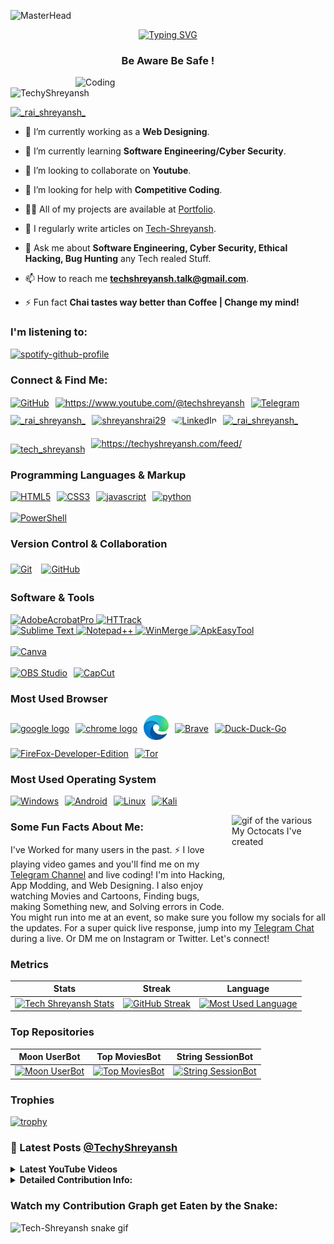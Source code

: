 ![MasterHead](https://cdn.jsdelivr.net/gh/TechyShreyansh/TechyShreyansh@main/Images/banner.png)
<div align="center">
<a href="https://git.io/typing-svg"><img src="https://readme-typing-svg.demolab.com?font=Fira+Code&pause=1000&center=true&vCenter=true&random=true&width=435&lines=Hii+There!+%F0%9F%91%8B;I'm++Tech+Shreyansh+%F0%9F%91%A8%E2%80%8D%F0%9F%92%BB" alt="Typing SVG" /></a>
</div>
<h3 align="center">Be Aware Be Safe !</h3>
<img align="right" alt="Coding" width="400" src="https://cdn.jsdelivr.net/gh/TechyShreyansh/TechyShreyansh@main/Images/Panda.gif">
<p align="left"> <img src="https://komarev.com/ghpvc/?username=TechyShreyansh&label=Profile%20views&color=0e75b6&style=flat" alt="TechyShreyansh" /> </p>

<p align="left"> <a href="https://twitter.com/_rai_shreyansh_" target="blank"><img src="https://img.shields.io/twitter/follow/_rai_shreyansh_?logo=twitter&style=for-the-badge" alt="_rai_shreyansh_" /></a> </p>

- 🔭 I’m currently working as a **Web Designing**.
  
- 🌱 I’m currently learning **Software Engineering/Cyber Security**.

- 👯 I’m looking to collaborate on **Youtube**.

- 🤝 I’m looking for help with **Competitive Coding**.

- 👨‍💻 All of my projects are available at [Portfolio](https://techyshreyansh.github.io/Resume/).

- 📝 I regularly write articles on [Tech-Shreyansh](tehyshreyansh.com).

- 💬 Ask me about **Software Engineering, Cyber Security, Ethical Hacking, Bug Hunting** any Tech realed Stuff.

- 📫 How to reach me **techshreyansh.talk@gmail.com**.

- ⚡ Fun fact **Chai tastes way better than Coffee | Change my mind!**

### I'm listening to:

[![spotify-github-profile](https://spotify-github-profile.kittinanx.com/api/view?uid=31omun422jxwf3dbgmqv3rda4jn4&cover_image=true&theme=novatorem&show_offline=false&background_color=121212&interchange=true&bar_color=53b14f&bar_color_cover=false)](https://github.com/kittinan/spotify-github-profile)

<p align="left">
<h3>Connect & Find Me:</h3>
  <div style="display: flex; flex-wrap: wrap; gap: 10px; align-items: center;">
<a href="https://github.com/techyshreyansh" target="blank">
  <img align="center" src="https://cdn.jsdelivr.net/gh/TechyShreyansh/TechyShreyansh@main/Images/github.svg" alt="GitHub" height="30" width="40" /></a>
<a href="https://www.youtube.com/c/https://www.youtube.com/@techshreyansh" target="blank">
  <img align="center" src="https://cdn.jsdelivr.net/gh/TechyShreyansh/TechyShreyansh@main/Images/youtube.svg" alt="https://www.youtube.com/@techshreyansh" height="30" width="40" /></a>
<a href="https://t.me/Tech_Shreyansh1" target="blank">
  <img align="center" src="https://cdn.jsdelivr.net/gh/TechyShreyansh/TechyShreyansh@main/Images/Telegram_logo.svg" alt="Telegram" height="30" width="40" /></a>
<a href="https://instagram.com/_rai_shreyansh_" target="blank">
  <img align="center" src="https://cdn.jsdelivr.net/gh/TechyShreyansh/TechyShreyansh@main/Images/Instagram.svg" alt="_rai_shreyansh_" height="30" width="40" /></a>
<a href="https://fb.com/shreyanshrai29" target="blank">
  <img align="center" src="https://cdn.jsdelivr.net/gh/TechyShreyansh/TechyShreyansh@main/Images/facebook.svg" alt="shreyanshrai29" height="30" width="40" /></a>
<a href="https://www.linkedin.com/in/ritikrair" target="blank">
  <img align="center" src="https://cdn.jsdelivr.net/gh/TechyShreyansh/TechyShreyansh@main/Images/linkedin-256x256.png" alt="LinkedIn" height="30" width="30" style="border-radius: 50%;" /></a>
<a href="https://twitter.com/_rai_shreyansh_" target="blank">
  <img align="center" src="https://cdn.jsdelivr.net/gh/TechyShreyansh/TechyShreyansh@main/Images/Twitter.svg" alt="_rai_shreyansh_" height="30" width="40" /></a>
<a href="https://codepen.io/tech_shreyansh" target="blank">
</br>
  <img align="center" src="https://cdn.jsdelivr.net/gh/TechyShreyansh/TechyShreyansh@main/Images/CodePen-Dark.svg" alt="tech_shreyansh" height="30" width="40" /></a>
<a href="https://www.micoguide.news/feeds/posts/default/" target="blank">
  <img align="center" src="https://cdn.jsdelivr.net/gh/TechyShreyansh/TechyShreyansh@main/Images/rss.svg" alt="https://techyshreyansh.com/feed/" height="30" width="40" /></a>
</p>
  </div>

<p align="left">
    <h3>Programming Languages & Markup</h3>
    <div style="display: flex; flex-wrap: wrap; gap: 10px; align-items: center;">
      <!--<a href="https://www.cprogramming.com/" target="_blank" rel="noreferrer">
          <img src="https://raw.githubusercontent.com/devicons/devicon/master/icons/c/c-original.svg" alt="C" width="40" height="40"/>
        </a>
       <a href="https://www.w3schools.com/cpp/" target="_blank" rel="noreferrer">
          <img src="https://raw.githubusercontent.com/devicons/devicon/master/icons/cplusplus/cplusplus-original.svg" alt="C++" width="40" height="40"/>
        </a>-->
      <a href="https://developer.mozilla.org/en-US/docs/Web/HTML" target="_blank" rel="noreferrer">
          <img src="https://cdn.jsdelivr.net/gh/TechyShreyansh/TechyShreyansh@main/Images/html5.svg" alt="HTML5" width="40" height="40"/>
        </a>
       <a href="https://developer.mozilla.org/en-US/docs/Web/CSS" target="_blank" rel="noreferrer">
          <img src="https://cdn.jsdelivr.net/gh/TechyShreyansh/TechyShreyansh@main/Images/css3.svg" alt="CSS3" width="40" height="40"/>
        </a>
      <a href="https://developer.mozilla.org/en-US/docs/Web/JavaScript" target="_blank" rel="noreferrer"> <img src="https://cdn.jsdelivr.net/gh/TechyShreyansh/TechyShreyansh@main/Images/javascript.svg" alt="javascript" width="40" height="40"/> </a>
      <a href="https://www.python.org/downloads/" target="_blank" rel="noreferrer">
          <img src="https://cdn.jsdelivr.net/gh/TechyShreyansh/TechyShreyansh@main/Images/python.svg" alt="python" width="40" height="40"/>
        </a>
    </div>
    <br/>
     <div style="display: flex; align-items: center; gap: 10px;">
        <!-- Shreyansh bahasa Markup -->
         <a href="https://www.powershell.org/" target="_blank" rel="noreferrer">
          <img src="https://cdn.jsdelivr.net/gh/TechyShreyansh/TechyShreyansh@main/Images/powershell-original.svg" alt="PowerShell" width="40" height="40"/>
        </a>
</div>
 <!--   <h3 style="font-weight: bold; text-decoration: underline;">Development Frameworks, Tools & Databases</h3>
    <!-- Web Frameworks and Tools -->
<!--     <h5>Web Frameworks and Tools</h5> -->
<!--    <div style="display: flex; align-items: center; gap: 10px;">
        <a href="https://getbootstrap.com/" target="_blank" rel="noreferrer">
            <img src="https://raw.githubusercontent.com/devicons/devicon/master/icons/bootstrap/bootstrap-original-wordmark.svg" alt="Bootstrap" width="40" height="40"/>
        </a>
        <a href="https://tailwindcss.com/" target="_blank" rel="noreferrer">
            <img src="https://www.vectorlogo.zone/logos/tailwindcss/tailwindcss-icon.svg" alt="Tailwind CSS" width="40" height="40"/>
        </a>
        <a href="https://laravel.com" target="_blank" rel="noreferrer">
            <img src="https://github.com/tandpfun/skill-icons/blob/main/icons/Laravel-Dark.svg" alt="Laravel" width="40" height="40"/>
        </a>
        <a href="https://nodejs.org/en" target="_blank" rel="noreferrer">
          <img src="https://github.com/tandpfun/skill-icons/blob/main/icons/NodeJS-Dark.svg" alt="nodejs" width="40" height="40" />
        </a>
    </div>
    <br/> -->
    <!-- Databases -->
<!--     <h5>Databases</h5> -->
 <!--   <div style="display: flex; align-items: center; gap: 10px;">
        <a href="https://www.mysql.com/" target="_blank" rel="noreferrer">
<!--             <img src="https://raw.githubusercontent.com/devicons/devicon/master/icons/mysql/mysql-original.svg" alt="MySQL" width="40" height="40"/> -->
     <!--       <img src="https://cdn4.iconfinder.com/data/icons/logos-3/181/MySQL-512.png" alt="MySQL" width="40" height="40"/>
        </a>
<!--         <a href="https://www.postgresql.org/" target="_blank" rel="noreferrer">
            <img src="https://raw.githubusercontent.com/devicons/devicon/master/icons/postgresql/postgresql-original.svg" alt="PostgreSQL" width="40" height="40"/>
        </a>
        <a href="https://www.mongodb.com/" target="_blank" rel="noreferrer">
            <img src="https://raw.githubusercontent.com/devicons/devicon/master/icons/mongodb/mongodb-original.svg" alt="MongoDB" width="40" height="40"/>
        </a>
        <a href="https://redis.io/" target="_blank" rel="noreferrer">
            <img src="https://raw.githubusercontent.com/devicons/devicon/master/icons/redis/redis-original.svg" alt="Redis" width="40" height="40"/>
        </a>
    </div> -->
    <!-- Mobile Development Tools -->
<!--     <h5>Mobile Development Frameworks & Tools</h5>
    <div style="display: flex; align-items: center; gap: 10px;">
        <a href="https://flutter.dev/" target="_blank" rel="noreferrer">
            <img src="https://cdn.icon-icons.com/icons2/2107/PNG/512/file_type_flutter_icon_130599.png" alt="Flutter" width="40" height="40"/>
        </a>
        <a href="https://reactnative.dev/" target="_blank" rel="noreferrer">
            <img src="https://reactnative.dev/img/header_logo.svg" alt="React Native" width="40" height="40"/>
        </a>
        <a href="https://developer.android.com/studio" target="_blank" rel="noreferrer">
            <img src="https://developer.android.com/images/brand/Android_Robot.png" alt="Android Studio" width="40" height="40"/>
        </a>
        <a href="https://developer.apple.com/xcode/" target="_blank" rel="noreferrer">
            <img src="https://developer.apple.com/assets/elements/icons/xcode/xcode-128x128.png" alt="Xcode" width="40" height="40"/>
        </a>
    </div> -->
<!--    <h3>Data Science, Machine Learning, & Visualization Tools</h3>
    <div style="display: flex; flex-wrap: wrap; gap: 10px; align-items: center;">
        <a href="https://pandas.pydata.org/" target="_blank" rel="noreferrer">
            <img src="https://raw.githubusercontent.com/devicons/devicon/master/icons/pandas/pandas-original.svg" alt="pandas" width="40" height="40"/>
        </a>
        <a href="https://numpy.org/" target="_blank" rel="noreferrer">
            <img src="https://raw.githubusercontent.com/devicons/devicon/master/icons/numpy/numpy-original.svg" alt="numpy" width="40" height="40"/>
        </a>
        <a href="https://www.tensorflow.org/" target="_blank" rel="noreferrer">
            <img src="https://raw.githubusercontent.com/devicons/devicon/master/icons/tensorflow/tensorflow-original.svg" alt="tensorflow" width="40" height="40"/>
        </a>
        <a href="https://seaborn.pydata.org/" target="_blank" rel="noreferrer">
            <img src="https://seaborn.pydata.org/_images/logo-mark-lightbg.svg" alt="seaborn" width="40" height="40"/>
        </a>
        <a href="https://scikit-learn.org/" target="_blank" rel="noreferrer">
            <img src="https://upload.wikimedia.org/wikipedia/commons/0/05/Scikit_learn_logo_small.svg" alt="scikit_learn" width="40" height="40"/>
        </a>
        <a href="https://matplotlib.org/" target="_blank" rel="noreferrer">
            <img src="https://raw.githubusercontent.com/devicons/devicon/master/icons/matplotlib/matplotlib-original.svg" alt="matplotlib" width="40" height="40"/>
        </a> -->
<!--         <a href="https://flask.palletsprojects.com/" target="_blank" rel="noreferrer"> 
            <img src="https://www.vectorlogo.zone/logos/pocoo_flask/pocoo_flask-icon.svg" alt="flask" width="40" height="40"/> 
        </a> -->
<!--         <a href="https://pytorch.org/" target="_blank" rel="noreferrer">
            <img src="https://raw.githubusercontent.com/devicons/devicon/master/icons/pytorch/pytorch-original.svg" alt="pytorch" width="40" height="40"/>
        </a> -->
<!--         <a target="_blank" href="https://www.vectorlogo.zone/logos/opencv/opencv-icon.svg" style="display: inline-block;">
            <img src="https://www.vectorlogo.zone/logos/opencv/opencv-icon.svg" alt="opencv" width="40" height="40" />
        </a> 
    </div>
<!--     <br/> 
    <div style="display: flex; align-items: center; gap: 10px;">
<!--         <a href="https://scrapy.org/" target="_blank" rel="noreferrer">
            <img src="https://scrapy.org/img/scrapylogo.png" alt="Scrapy" width="125" height="40"/>
        </a> -->
<!--         <a href="https://www.crummy.com/software/BeautifulSoup/bs4/doc/" target="_blank" rel="noreferrer">
           <img src="https://scrapingant.com/blog/img/blog/beautifulsoup-logo.png" alt="Beautiful Soup" width="40" height="40"/> 
            <img src="https://cdn.analyticsvidhya.com/wp-content/uploads/2020/03/ws3.png" alt="Beautiful Soup" width="80" height="40"/>
        </a> -->
<!--         <a href="https://requests.readthedocs.io/en/master/" target="_blank" rel="noreferrer">
            <img src="https://www.pngkit.com/png/full/70-701671_requests-python-logo-python-requests-logo.png" alt="Requests" width="40" height="40"/>
            <img src="https://www.nicepng.com/png/full/70-702215_python-logo-png.png" alt="Requests" width="25" height="40"/>
        </a> -->
<!--         <a href="https://www.selenium.dev/" target="_blank" rel="noreferrer">
            <img src="https://www.selenium.dev/images/selenium_logo_square_green.png" alt="Selenium" width="40" height="40"/>
        </a> -->
    </div>
    <h3>Version Control & Collaboration</h3>
    <div style="display: flex; align-items: center; gap: 10px;">
        <a href="https://git-scm.com/" target="_blank" rel="noreferrer">
            <img src="https://cdn.jsdelivr.net/gh/TechyShreyansh/TechyShreyansh@main/Images/git-original.svg" alt="Git" width="40" height="40" />
        </a>
        <a href="https://github.com/" target="_blank" rel="noreferrer" >
            <img src="https://cdn.jsdelivr.net/gh/TechyShreyansh/TechyShreyansh@main/Images/Github-Light.svg" alt="GitHub" width="40" height="40" style="background-color: #ffffff; padding: 5px; border-radius: 5px;"/>
        </a>
    </div>
     <h3>Software & Tools</h3>
    <!-- Data Visualization Tools -->
       <a href="https://www.adobe.com/acrobat/acrobat-pro.html" target="_blank" rel="noreferrer">
            <img src="https://cdn.jsdelivr.net/gh/TechyShreyansh/TechyShreyansh@main/Images/free-adobe-acrobat-pro-icon-down.png" alt="AdobeAcrobatPro" width="40" height="40"/>
        </a>
        <a href="https://www.httrack.com/page/2/en/index.html" target="_blank" rel="noreferrer">
            <img src="https://cdn.jsdelivr.net/gh/TechyShreyansh/TechyShreyansh@main/Images/httrack-website-copier-logo.png" alt="HTTrack" width="40" height="40"/>
        </a>
    </div>
    <br/>
    <!-- Development Tools -->
<!--     <h5>Development Tools</h5> -->
        <a href="https://www.sublimetext.com/" target="_blank" rel="noreferrer">
            <img src="https://cdn.jsdelivr.net/gh/TechyShreyansh/TechyShreyansh@main/Images/9070-sublime-text.png" alt="Sublime Text" width="40" height="40"/>
        </a> 
        <a href="https://notepad-plus-plus.org/" target="_blank" rel="noreferrer">
            <img src="https://cdn.jsdelivr.net/gh/TechyShreyansh/TechyShreyansh@main/Images/notepad%2B%2B.svg" alt="Notepad++" width="40" height="40"/>
        </a> 
        <a href="https://winmerge.org/?lang=en" target="_blank" rel="noreferrer">
            <img src="https://cdn.jsdelivr.net/gh/TechyShreyansh/TechyShreyansh@main/Images/WinMerge1.png" alt="WinMerge" width="40" height="40"/>
        </a> 
         <a href="https://xdaforums.com/t/closed-discontinued-windows-apk-easy-tool-v1-60-2022-06-23.3333960/" target="_blank" rel="noreferrer">
            <img src="https://cdn.jsdelivr.net/gh/TechyShreyansh/TechyShreyansh@main/Images/apk-easy-tool.png" alt="ApkEasyTool" width="40" height="40"/>
        </a> 
    </div>
    <br/>
   <!-- <div style="display: flex; align-items: center; gap: 10px;">
        <a href="https://laragon.org/" target="_blank" rel="noreferrer">
            <img src="https://user-images.githubusercontent.com/176/211701214-b1635bd3-0fa2-477f-9578-54e506dc7d08.png" alt="Laragon" width="40" height="40"/>
        </a> -->
    </div>
    <br/>
    <!-- Design Tools -->
<!--     <h5>Design Tools</h5> -->
    <div style="display: flex; align-items: center; gap: 10px;">
        <a href="https://www.canva.com/" target="_blank" rel="noreferrer">
            <img src="https://cdn.jsdelivr.net/gh/TechyShreyansh/TechyShreyansh@main/Images/icons8-canva.svg" alt="Canva" width="40" height="40"/>
        </a>
    </div>
    <!-- Streaming Tools -->
    <br/>
<!--     <h5>Streaming Tools</h5> -->
    <div style="display: flex; align-items: center; gap: 10px;">
        <a href="https://obsproject.com/" target="_blank" rel="noreferrer">
            <img src="https://cdn.jsdelivr.net/gh/TechyShreyansh/TechyShreyansh@main/Images/obs-studio-logo.png" alt="OBS Studio" width="40" height="40"/>
        </a>
        <a href="https://www.capcut.com/" target="_blank" rel="noreferrer">
            <img src="https://cdn.jsdelivr.net/gh/TechyShreyansh/TechyShreyansh@main/Images/1664284836cap-cut-logo-png.png" alt="CapCut" width="40" height="40"/>
        </a>
    </div>
    
  <h3>Most Used Browser</h3>
     <div style="display: flex; flex-wrap: wrap; gap: 10px; align-items: center;">
        <a href="https://www.google.com/" target="_blank" rel="noreferrer">
            <img src="https://cdn.jsdelivr.net/gh/devicons/devicon/icons/google/google-original.svg" height="40" alt="google logo"  />
        </a>
        <a href="https://www.google.com/chrome/" target="_blank" rel="noreferrer">
            <img src="https://cdn.jsdelivr.net/gh/devicons/devicon/icons/chrome/chrome-original.svg" height="40" alt="chrome logo"  />
        </a>
        <a href="https://www.microsoft.com/en-us/edge" target="_blank" rel="noreferrer">
            <img src="https://raw.githubusercontent.com/alrra/browser-logos/main/src/edge/edge.svg" alt="Edge" width="40" height="40"/>
        </a>
        <a href="https://www.brave.com/" target="_blank" rel="noreferrer">
            <img src="https://cdn.simpleicons.org/Brave/Brave-Original.svg" alt="Brave" width="40" height="40"/>
        </a>
               <a href="https://duckduckgo.com/" target="_blank" rel="noreferrer">
            <img src="https://cdn.jsdelivr.net/gh/TechyShreyansh/TechyShreyansh@main/Images/Duck-Duck-Go.svg" alt="Duck-Duck-Go" width="40" height="40"/>
        </a>
       <a href="https://www.mozilla.org/en-US/firefox/developer/" target="_blank" rel="noreferrer">
            <img src="https://cdn.jsdelivr.net/gh/TechyShreyansh/TechyShreyansh@main/Images/firefox-developer-edition.png" alt="FireFox-Developer-Edition" width="40" height="40"/>
        </a>
               <a href="https://www.torproject.org/" target="_blank" rel="noreferrer">
            <img src="https://cdn.jsdelivr.net/gh/TechyShreyansh/TechySHreyansh@main/Images/tor-browser-icon.svg" alt="Tor" width="40" height="40"/>
        </a>
     </div>
     <h3>Most Used Operating System</h3>
    <div style="display: flex; align-items: center; gap: 10px;">
        <a href="https://www.microsoft.com/windows" target="_blank" rel="noreferrer">
            <img src="https://cdn.jsdelivr.net/gh/devicons/devicon/icons/windows8/windows8-original.svg" alt="Windows" width="40" height="40"/>
        </a>
        <a href="https://www.android.com/" target="_blank" rel="noreferrer">
            <img src="https://cdn.jsdelivr.net/gh/devicons/devicon/icons/android/android-original.svg" alt="Android" width="40" height="40"/>
        </a>
        <a href="https://www.linux.org/" target="_blank" rel="noreferrer">
            <img src="https://cdn.jsdelivr.net/gh/TechyShreyansh/TechySHreyansh@main/Images/linux-svgrepo-com.svg" alt="Linux" width="40" height="40"/>
        </a>
       <a href="https://www.kali.org/" target="_blank" rel="noreferrer">
            <img src="https://cdn.jsdelivr.net/gh/TechyShreyansh/TechySHreyansh@main/Images/kalilinux-svgrepo-com.svg" alt="Kali" width="40" height="40"/>
        </a>
    </div>
</p>

<img align="right" width="150" height="150" src="https://cdn.jsdelivr.net/gh/techyshreyansh/techyshreyansh@main/Images/My-OctocatsShortest.gif" alt="gif of the various My Octocats I've created"></a>
### Some Fun Facts About Me:
I've Worked for many users in the past. ⚡ I love playing video games and you'll find me on my [Telegram Channel](http://telegram.me/Tech_Shreyansh1) and live coding! I'm into Hacking, App Modding, and Web Designing. I also enjoy watching Movies and Cartoons, Finding bugs, making Something new, and Solving errors in Code. You might run into me at an event, so make sure you follow my socials for all the updates. For a super quick live response, jump into my [Telegram Chat](http://telegram.me/Tech_Shreyansh2) during a live. Or DM me on Instagram or Twitter. Let's connect!

### Metrics
| Stats | Streak | Language |
|--------|--------|--------|
| [![Tech Shreyansh Stats](https://github-readme-stats.vercel.app/api?username=techyshreyansh&show_icons=true&locale=en)](https://github.com/techyshreyansh) | [![GitHub Streak](https://github-readme-streak-stats.herokuapp.com/?user=techyshreyansh&)](https://git.io/streak-stats) | [![Most Used Language](https://github-readme-stats.vercel.app/api/top-langs/?username=techyshreyansh&layout=compact&theme=buefy&hide_border=true)](https://github.com/techyshreyansh/github-readme-stats) |

### Top Repositories
| Moon UserBot | Top MoviesBot | String SessionBot |
|--------|--------|--------|
| [![Moon UserBot](https://github-readme-stats.vercel.app/api/pin/?username=The-MoonTg-project&repo=Moon-Userbot)](https://github.com/The-MoonTg-project/Moon-Userbot) | [![Top MoviesBot](https://github-readme-stats.vercel.app/api/pin/?username=techyshreyansh&repo=Top-Movie-Bot)](https://github.com/techyshreyansh/Top-Movie-Bot) | [![String SessionBot](https://github-readme-stats.vercel.app/api/pin/?username=techyshreyansh&repo=STRING-SESSION)](https://github.com/techyshreyansh/STRING-SESSION) |

### Trophies
[![trophy](https://github-profile-trophy.vercel.app/?username=techyshreyansh&no-bg=true&no-frame=true)](https://github.com/ryo-ma/github-profile-trophy)

### **📕 Latest Posts [@TechyShreyansh](https://www.micoguide.news/feeds/posts/default)**
<!-- BLOG-POST-LIST:START -->
<!-- BLOG-POST-LIST:END -->

<details> 
  <summary><b>Latest YouTube Videos</b></summary>
<!-- YouTube Cards - https://github.com/DenverCoder1/github-readme-youtube-cards -->
  
 <!-- BEGIN YOUTUBE-CARDS -->
[![Run Your Telegram Bot 24/7 for FREE (Forever) on Cron-job.org #cronjob #userbot #telegram](https://ytcards.demolab.com/?id=c8HGOnhJ9RE&title=Run+Your+Telegram+Bot+24%2F7+for+FREE+%28Forever%29+on+Cron-job.org+%23cronjob+%23userbot+%23telegram&lang=en&timestamp=1748065262&background_color=%230d1117&title_color=%23ffffff&stats_color=%23dedede&max_title_lines=1&width=250&border_radius=5 "Run Your Telegram Bot 24/7 for FREE (Forever) on Cron-job.org #cronjob #userbot #telegram")](https://www.youtube.com/watch?v=c8HGOnhJ9RE)
[![How to Add Environment Vars in Moon Userbot #moonub #userbot #telegrambot](https://ytcards.demolab.com/?id=SazM803HxNo&title=How+to+Add+Environment+Vars+in+Moon+Userbot+%23moonub+%23userbot+%23telegrambot&lang=en&timestamp=1748014867&background_color=%230d1117&title_color=%23ffffff&stats_color=%23dedede&max_title_lines=1&width=250&border_radius=5 "How to Add Environment Vars in Moon Userbot #moonub #userbot #telegrambot")](https://www.youtube.com/shorts/SazM803HxNo)
[![How To  [Deploy] Telegram Moon Userbot to Render](https://ytcards.demolab.com/?id=yb_pM_kVbmM&title=How+To++%5BDeploy%5D+Telegram+Moon+Userbot+to+Render&lang=en&timestamp=1747847896&background_color=%230d1117&title_color=%23ffffff&stats_color=%23dedede&max_title_lines=1&width=250&border_radius=5 "How To  [Deploy] Telegram Moon Userbot to Render")](https://www.youtube.com/watch?v=yb_pM_kVbmM)
[![How to Create a MongoDB Atlas Database | For Free MongoDB Cloud | #mongodb #database](https://ytcards.demolab.com/?id=UQyc2JmDb84&title=How+to+Create+a+MongoDB+Atlas+Database+%7C+For+Free+MongoDB+Cloud+%7C+%23mongodb+%23database&lang=en&timestamp=1747748536&background_color=%230d1117&title_color=%23ffffff&stats_color=%23dedede&max_title_lines=1&width=250&border_radius=5 "How to Create a MongoDB Atlas Database | For Free MongoDB Cloud | #mongodb #database")](https://www.youtube.com/watch?v=UQyc2JmDb84)
[![How To Create Render Account 2025 | Sign Up & Start Using Render Hosting Platform](https://ytcards.demolab.com/?id=2quDBnr9c7U&title=How+To+Create+Render+Account+2025+%7C+Sign+Up+%26+Start+Using+Render+Hosting+Platform&lang=en&timestamp=1747713351&background_color=%230d1117&title_color=%23ffffff&stats_color=%23dedede&max_title_lines=1&width=250&border_radius=5 "How To Create Render Account 2025 | Sign Up & Start Using Render Hosting Platform")](https://www.youtube.com/watch?v=2quDBnr9c7U)
[![Buy Cheap Domain Name | Buy .com Domain at Cheap Price | Hindi 2025](https://ytcards.demolab.com/?id=Zb6VGx8kGLs&title=Buy+Cheap+Domain+Name+%7C+Buy+.com+Domain+at+Cheap+Price+%7C+Hindi+2025&lang=en&timestamp=1737519186&background_color=%230d1117&title_color=%23ffffff&stats_color=%23dedede&max_title_lines=1&width=250&border_radius=5 "Buy Cheap Domain Name | Buy .com Domain at Cheap Price | Hindi 2025")](https://www.youtube.com/watch?v=Zb6VGx8kGLs)
<!-- END YOUTUBE-CARDS -->

</details>

<details>
    <summary><b>Detailed Contribution Info:</b></summary>
<tr>
  <td>
    <img src="https://cdn.jsdelivr.net/gh/TechyShreyansh/TechyShreyansh@main/github-metrics.svg" alt="Metrics" width="100%">
  </td>
</tr>
</details>


### Watch my Contribution Graph get Eaten by the Snake:
<!-- platane/snk works, it just puts it on a new branch -->
![Tech-Shreyansh snake gif](https://cdn.jsdelivr.net/gh/techyshreyansh/techyshreyansh@main/Images/github-snake.svg)


<!---
TechShreyansh/TechShreyansh is a ✨ special ✨ repository because its `README.md` (this file) appears on your GitHub profile.
You can click the Preview link to take a look at your changes.
--->
